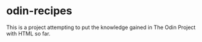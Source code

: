 # odin-recipes
This is a project attempting to put the knowledge gained in The Odin Project with HTML so far. 